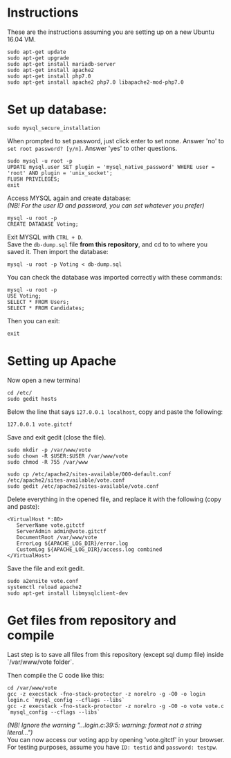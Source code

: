 # Instructions
These are the instructions assuming you are setting up on a new Ubuntu 16.04 VM.

```
sudo apt-get update  
sudo apt-get upgrade  
sudo apt-get install mariadb-server  
sudo apt-get install apache2  
sudo apt-get install php7.0  
sudo apt-get install apache2 php7.0 libapache2-mod-php7.0
```

<h1>Set up database:</h1>

```
sudo mysql_secure_installation
```  
When prompted to set password, just click enter to set none. Answer 'no' to `set root password? [y/n]`. Answer 'yes' to other questions.

```
sudo mysql -u root -p 
UPDATE mysql.user SET plugin = 'mysql_native_password' WHERE user = 'root' AND plugin = 'unix_socket';
FLUSH PRIVILEGES;
exit
```

Access MYSQL again and create database:  
*(NB! For the user ID and password, you can set whatever you prefer)*
```
mysql -u root -p  
CREATE DATABASE Voting;
```

Exit MYSQL with `CTRL + D`.  
Save the `db-dump.sql` file **from this repository**, and cd to to where you saved it. Then import the database:

```
mysql -u root -p Voting < db-dump.sql
```

You can check the database was imported correctly with these commands:
```
mysql -u root -p  
USE Voting;
SELECT * FROM Users; 
SELECT * FROM Candidates;
```
Then you can exit:
```
exit 
```
<h1>Setting up Apache </h1>

Now open a new terminal  
```
cd /etc/  
sudo gedit hosts  
```
Below the line that says `127.0.0.1 localhost`, copy and paste the following:
```
127.0.0.1 vote.gitctf  
```
Save and exit gedit (close the file).

```
sudo mkdir -p /var/www/vote  
sudo chown -R $USER:$USER /var/www/vote
sudo chmod -R 755 /var/www  

sudo cp /etc/apache2/sites-available/000-default.conf /etc/apache2/sites-available/vote.conf  
sudo gedit /etc/apache2/sites-available/vote.conf  
```

Delete everything in the opened file, and replace it with the following (copy and paste):
```
<VirtualHost *:80>  
   ServerName vote.gitctf  
   ServerAdmin admin@vote.gitctf  
   DocumentRoot /var/www/vote  
   ErrorLog ${APACHE_LOG_DIR}/error.log  
   CustomLog ${APACHE_LOG_DIR}/access.log combined  
</VirtualHost>
```
Save the file and exit gedit.
```
sudo a2ensite vote.conf  
systemctl reload apache2  
sudo apt-get install libmysqlclient-dev  
```

<h1>Get files from repository and compile</h1>
Last step is to save all files from this repository (except sql dump file) inside `/var/www/vote folder`.


Then compile the C code like this:  
```
cd /var/www/vote
gcc -z execstack -fno-stack-protector -z norelro -g -O0 -o login login.c `mysql_config --cflags --libs`
gcc -z execstack -fno-stack-protector -z norelro -g -O0 -o vote vote.c `mysql_config --cflags --libs`
```
*(NB! Ignore the warning "...login.c:39:5: warning: format not a string literal...")*  
You can now access our voting app by opening 'vote.gitctf' in your browser.  
For testing purposes, assume you have `ID: testid` and `password: testpw`.
